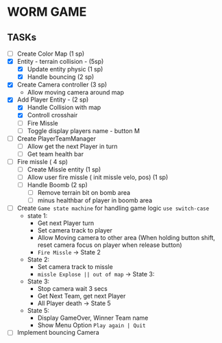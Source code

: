 # WORM GAME

## TASKs

- [ ] Create Color Map (1 sp)
- [x] Entity - terrain collision - (5sp)
  - [x] Update entity physic (1 sp)
  - [x] Handle bouncing (2 sp)
- [x] Create Camera controller (3 sp)
  - Allow moving camera around map
- [x] Add Player Entity - (2 sp)
  - [x] Handle Collision with map
  - [x] Controll crosshair
  - [ ] Fire Missle
  - [ ] Toggle display players name - button M
- [ ] Create PlayerTeamManager
  - [ ] Allow get the next Player in turn
  - [ ] Get team health bar

- [ ] Fire missle ( 4 sp)
  - [ ] Create Missle entity (1 sp)
  - [ ] Allow user fire missle ( init missle velo, pos) (1 sp)
  - [ ] Handle Boomb (2 sp)
    - [ ] Remove terrain bit on bomb area
    - [ ] minus healthbar of player in boomb area

- [ ] Create `Game state machine` for handling game logic `use switch-case`
  - state 1:
    - Get next Player turn
    - Set camera track to player
    - Allow Moving camera to other area (When holding button shift, reset camera focus on player when release button)
    - `Fire Missle` -> State 2
  - State 2:
    - Set camera track to missle
    - `missle Explose || out of map` -> State 3:
  - State 3:
    - Stop camera wait 3 secs
    - Get Next Team, get next Player
    - All Player death -> State 5
  - State 5:
    - Display GameOver, Winner Team name
    - Show Menu Option `Play again | Quit`
- [ ] Implement bouncing Camera
